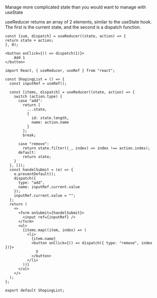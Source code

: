 Manage more complicated state than you would want to manage with useState

useReducer returns an array of 2 elements, similar to the useState hook. The first is the current state, and the second is a dispatch function.

    const [sum, dispatch] = useReducer((state, action) => {
    return state + action;
    }, 0);

    <button onClick={() => dispatch(1)}>
        Add 1
    </button>

```
import React, { useReducer, useRef } from "react";

const ShopingList = () => {
  const inputRef = useRef();

  const [items, dispatch] = useReducer((state, action) => {
    switch (action.type) {
      case "add":
        return [
          ...state,
          {
            id: state.length,
            name: action.name
          }
        ];
        break;

      case "remove":
        return state.filter((_, index) => index !== action.index);
      default:
        return state;
    }
  }, []);
  const handelSubmit = (e) => {
    e.preventDefault();
    dispatch({
      type: "add",
      name: inputRef.current.value
    });
    inputRef.current.value = "";
  };
  return (
    <>
      <form onSubmit={handelSubmit}>
        <input ref={inputRef} />
      </form>
      <ul>
        {items.map((item, index) => (
          <li>
            {item.name}
            <button onClick={() => dispatch({ type: "remove", index })}>
              X
            </button>
          </li>
        ))}
      </ul>
    </>
  );
};

export default ShopingList;
```
